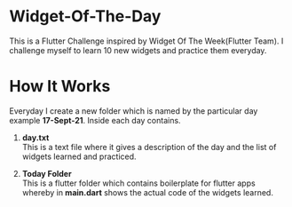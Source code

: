 # Widget-Of-The-Day
This is a Flutter Challenge inspired by Widget Of The Week(Flutter Team). I challenge myself to learn 10 new widgets and practice them everyday.

# How It Works
Everyday I create a new folder which is named by the particular day example <b>17-Sept-21</b>. Inside each day contains. <br>
1. <b> day.txt </b><br>
This is a text file where it gives a description of the day and the list of widgets learned and practiced. <br>

2. <b> Today Folder </b><br>
This is a flutter folder which contains boilerplate for flutter apps  whereby in <b>main.dart</b> shows the actual code of the widgets learned. <br>
